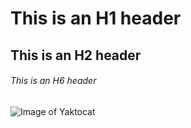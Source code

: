 # This is an H1 header
## This is an H2 header
###### This is an H6 header
![Image of Yaktocat](https://octodex.github.com/images/yaktocat.png)
